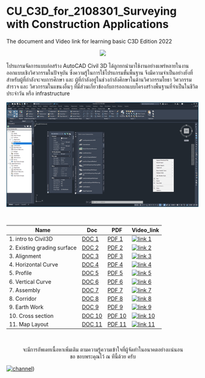 # CU_C3D_for_2108301_Surveying with Construction Applications
The document and Video link for learning basic C3D Edition 2022 <br/>

<p align="center">
    <img src="https://civil3dj.files.wordpress.com/2018/12/civil310.jpg"> 
</p>

โปรแกรมจัดการแบบก่อสร้าง AutoCAD Civil 3D ได้ถูกยกนำมาใช้งานอย่างแพร่หลายในงานออกแบบเชิงวิศวกรรมในปัจจุบัน ซึ่งความรู้ในการใช้โปรแกรมขั้นพื้นฐาน จึงมีความจำเป็นอย่างยิ่งที่สำหรับผู้ที่กำลังจะจบการศึกษา และ ผู้ที่กำลังอยู่ในช่วงกำลังศึกษาในด้านวิศวกรรมโยธา วิศวกรรมสำรวจ และ วิศวกรรมในแขนงอื่นๆ ที่มี่ส่วนเกี่ยวข้องกับการออกแบบโครงสร้างพื้นฐานที่จำเป็นในชีวิตประจำวัน หรือ infrastructure  <br/>

<p align="center">
    <img src="https://github.com/gasidit2015/CU_Civil3D_for_2108301/blob/main/Civil3D%20interface%20.png"> 
</p> <br/>

<div align="center">
    
|         Name          |          Doc          |          PDF          |       Video_link      |
| --------------- | --------------- | --------------- | --------------- |
| 1. intro to Civil3D           | [DOC 1](https://www.youtube.com/watch?v=ViOzYSYWCMM)  | [PDF 1](https://www.youtube.com/watch?v=ViOzYSYWCMM)  | [![link 1](https://img.youtube.com/vi/tdRjyfU8hhU/2.jpg)](https://youtu.be/tdRjyfU8hhU)|
| 2. Existing grading surface   | [DOC 2](https://www.youtube.com/watch?v=ViOzYSYWCMM)  | [PDF 2](https://www.youtube.com/watch?v=ViOzYSYWCMM)  | [![link 2](https://img.youtube.com/vi/VVU7lFV8CNQ/2.jpg)](https://youtu.be/VVU7lFV8CNQ)|
| 3. Alignment                  | [DOC 3](https://www.youtube.com/watch?v=ViOzYSYWCMM)  | [PDF 3](https://www.youtube.com/watch?v=ViOzYSYWCMM)  | [![link 3](https://img.youtube.com/vi/fcSHjxn5exE/2.jpg)](https://youtu.be/fcSHjxn5exE)|
| 4. Horizontal Curve           | [DOC 4](https://www.youtube.com/watch?v=ViOzYSYWCMM)  | [PDF 4](https://www.youtube.com/watch?v=ViOzYSYWCMM)  | [![link 4](https://img.youtube.com/vi/wWDvuvpFb_0/2.jpg)](https://youtu.be/wWDvuvpFb_0)|
| 5. Profile                    | [DOC 5](https://www.youtube.com/watch?v=ViOzYSYWCMM)  | [PDF 5](https://www.youtube.com/watch?v=ViOzYSYWCMM)  | [![link 5](https://img.youtube.com/vi/1FHM4xsHaUU/2.jpg)](https://youtu.be/1FHM4xsHaUU)|
| 6. Vertical Curve             | [DOC 6](https://www.youtube.com/watch?v=ViOzYSYWCMM)  | [PDF 6](https://www.youtube.com/watch?v=ViOzYSYWCMM)  | [![link 6](https://img.youtube.com/vi/jF7jL9dHpSg/1.jpg)](https://youtu.be/jF7jL9dHpSg)|
| 7. Assembly                   | [DOC 7](https://www.youtube.com/watch?v=ViOzYSYWCMM)  | [PDF 7](https://www.youtube.com/watch?v=ViOzYSYWCMM)  | [![link 7](https://img.youtube.com/vi/rXzKVo4swQU/2.jpg)](https://youtu.be/rXzKVo4swQU)|
| 8. Corridor                   | [DOC 8](https://www.youtube.com/watch?v=ViOzYSYWCMM)  | [PDF 8](https://www.youtube.com/watch?v=ViOzYSYWCMM)  | [![link 8](https://img.youtube.com/vi/ACrQcx2fbAI/3.jpg)](https://youtu.be/ACrQcx2fbAI)|
| 9. Earth Work                 | [DOC 9](https://www.youtube.com/watch?v=ViOzYSYWCMM)  | [PDF 9](https://www.youtube.com/watch?v=ViOzYSYWCMM)  | [![link 9](https://img.youtube.com/vi/6sMa5q8F8eI/2.jpg)](https://youtu.be/6sMa5q8F8eI)|
| 10. Cross section             | [DOC 10](https://www.youtube.com/watch?v=ViOzYSYWCMM) | [PDF 10](https://www.youtube.com/watch?v=ViOzYSYWCMM) | [![link 10](https://img.youtube.com/vi/pbQCVUVHdmI/3.jpg)](https://youtu.be/pbQCVUVHdmI)|
| 11. Map Layout                | [DOC 11](https://www.youtube.com/watch?v=ViOzYSYWCMM) | [PDF 11](https://www.youtube.com/watch?v=ViOzYSYWCMM) | [![link 11](https://img.youtube.com/vi/EXWct5p5bWk/1.jpg)](https://youtu.be/EXWct5p5bWk)|
  
</div>

<br/>

<div align="center">
    
จะมีการอัพเดทเนื้อหาเพิ่มเติม ตามความรู้ความเข้าใจที่ผู้จัดทำในอนาคตอย่างเเน่นอน     
ขอ ขอบพระคุณไว้ ณ ทีนี้ด้วย ครับ 
    
</div>


<p align="center">
    
[![channel](https://upload.wikimedia.org/wikipedia/commons/thumb/7/72/YouTube_social_white_square_%282017%29.svg/1200px-YouTube_social_white_square_%282017%29.svg.png)](https://www.youtube.com/channel/UCkcGxFmeeVIjOtkD6GnrQ4Q))

</p>
